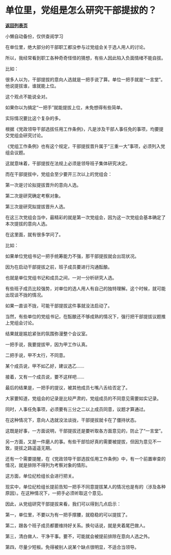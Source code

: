 # 单位里，党组是怎么研究干部提拔的？

[**返回列表页**](/gzh/费曼的小茶馆)

小懒自动备份，仅供查阅学习

在单位里，绝大部分的干部职工都没参与过党组会关于选人用人的讨论。

  

所以，我经常看到职工各种奇奇怪怪的猜想，有些人因此陷入负面情绪不能自拔。

  

比如：

  

很多人以为，干部提拔的意向人选就是一把手说了算。单位一把手就是“一言堂”。他说提拔谁，谁就能上位。

  

这个观点不能说全对。

  

如果你以为搞定“一把手”就能提拔上位，未免想得有些简单。

  

实际情况要比这个复杂的多。  

  

根据《党政领导干部选拔任用工作条例》，凡是涉及干部人事任免的事项，均要提交党组会研究讨论。

  

《党组工作条例》也有这个规定，干部提拔晋升属于“三重一大”事项，必须列入党组会议题。

  

这就意味着，干部提拔在法规上必须是领导班子集体研究决定。

  

而在干部提拔中，党组会至少要开三次以上的党组会：

  

第一次是讨论拟提拔晋升的意向人选。

  

第二次是研究确定考察对象。

  

第三次是研究拟提拔晋升人选。

  

在这三次党组会当中，最精彩的就是第一次党组会，因为这一次党组会基本确定了本次提拔的意向人选。

  

在这里面，就有很多学问了。

  

比如：

  

如果单位党组书记一把手统筹能力不强，那干部提拔就会出现状况。

  

因为在启动干部提拔之前，班子成员要进行沟通酝酿。

  

也就是单位党组书记和成员之间，一对一分析研究人选。

  

有些班子成员比较强势，对单位的选人用人有自己的独特理解。这个时候，就可能出现谈不拢的情况。

  

如果一直谈不拢，可能干部提拔这件事就没法启动了。

  

当然，有些单位的党组书记，在酝酿还不够成熟的情况下，强行把干部提拔议题推上党组会讨论。

  

结果就是尴尬紧张的氛围弥漫整个会议室。

  

一把手说，我要提拔甲，因为甲工作认真。

  

二把手说，甲不太行，不同意。

  

某个成员说，甲不如乙好，建议选乙……

  

接着，又有一个成员说，要不这样吧……

  

最后的结果是，一把手的提议，被其他成员七嘴八舌给否定了。

  

大家要知道，党组会的记录是比较严肃的，党组成员的不同意见需要如实记录。

  

同时，人事任免事项，必须要有三分之二以上成员同意，议题才算通过。

  

在这种情况下，意向人选就没法谈拢，干部提拔就卡在了僵持状态。

  

这既是好事，一方面说明，干部提拔还是要听取各方面意见的，防止了“一言堂”。

  

另一方面，又是一件磨人的事。有些干部恰好真的需要被提拔，但因为意见不一致，提拔之路遥遥无期。

  

还有一个需要提醒，在《党政领导干部选拔任用工作条例》中，有一个前置审查的情况，就是排除不得列为考察对象的情形。

  

这方面，单位纪检组长会进行把关。

  

现实中，单位纪检组长提前告知一把手不同意提拔某人的情况也是有的（涉及各种原因）。在这种情况下，一把手必须听取这个意见。

  

因此，从党组研究干部提拔来看，我们可以得到几点启示：

  

第一，单位里，不要以为有一把手撑腰，就稳稳的可以提拔了。

  

第二，跟各个班子成员都要维持好关系。换句话说，就是夹着尾巴做人。

  

第三，清白做人、干净干事。要不，可能就会被提前排除在意向人选之外。

  

第四，尽量少短板。免得被别人说某个缺点很明显，不适合当领导。

